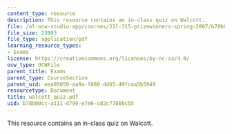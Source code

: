 ```yaml
---
content_type: resource
description: This resource contains an in-class quiz on Walcott.
file: /ol-ocw-studio-app/courses/21l-315-prizewinners-spring-2007/b78b00cca111d799e7e6cd2c7786bc55_walcott_quiz.pdf
file_size: 23993
file_type: application/pdf
learning_resource_types:
- Exams
license: https://creativecommons.org/licenses/by-nc-sa/4.0/
ocw_type: OCWFile
parent_title: Exams
parent_type: CourseSection
parent_uid: eea05059-aa9a-f888-dd65-49fcaa5b5949
resourcetype: Document
title: walcott_quiz.pdf
uid: b78b00cc-a111-d799-e7e6-cd2c7786bc55
---
```

This resource contains an in-class quiz on Walcott.